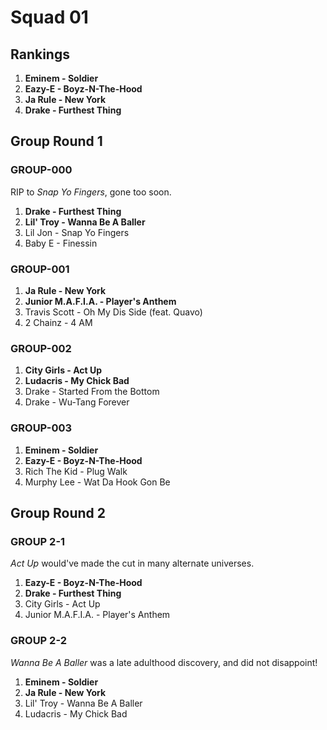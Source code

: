 # Squad 01

## Rankings

1. **Eminem - Soldier**
2. **Eazy-E - Boyz-N-The-Hood**
3. **Ja Rule - New York**
4. **Drake - Furthest Thing**

## Group Round 1

### GROUP-000

RIP to *Snap Yo Fingers*, gone too soon.

1. **Drake - Furthest Thing**
2. **Lil' Troy - Wanna Be A Baller**
3. Lil Jon - Snap Yo Fingers
4. Baby E - Finessin

### GROUP-001

1. **Ja Rule - New York**
2. **Junior M.A.F.I.A. - Player's Anthem**
3. Travis Scott - Oh My Dis Side (feat. Quavo)
4. 2 Chainz - 4 AM

### GROUP-002

1. **City Girls - Act Up**
2. **Ludacris - My Chick Bad**
3. Drake - Started From the Bottom
4. Drake - Wu-Tang Forever

### GROUP-003

1. **Eminem - Soldier**
2. **Eazy-E - Boyz-N-The-Hood**
3. Rich The Kid - Plug Walk
4. Murphy Lee - Wat Da Hook Gon Be

## Group Round 2

### GROUP 2-1

*Act Up* would've made the cut in many alternate universes.

1. **Eazy-E - Boyz-N-The-Hood**
2. **Drake - Furthest Thing**
3. City Girls - Act Up
4. Junior M.A.F.I.A. - Player's Anthem

### GROUP 2-2

*Wanna Be A Baller* was a late adulthood discovery, and did not disappoint!

1. **Eminem - Soldier**
2. **Ja Rule - New York**
3. Lil' Troy - Wanna Be A Baller
4. Ludacris - My Chick Bad
